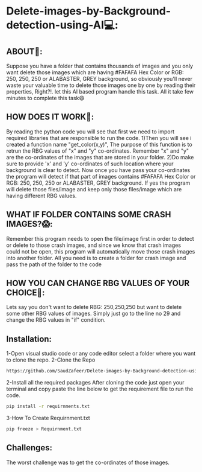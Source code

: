 # Delete-images-by-Background-detection-using-AI💻:
## ABOUT🤔:
Suppose you have a folder that contains thousands of images and you only want delete those images which are having #FAFAFA Hex Color or RGB: 250, 250, 250 or ALABASTER, GREY background, so obviously you'll never waste your valuable time to delete those images one by one by reading their properties, Right?!. let this AI based program handle this task.
All it take few minutes to complete this task😄
## HOW DOES IT WORK🤔:
By reading the python code you will see that first we need to import required libraries that are responsible to run the code.
1)Then you will see i created a function name "get_color(x,y)", The purpose of this function is to retrun the RBG values of "x" and "y" co-ordinates. Remember "x" and "y" are the co-ordinates of the images that are stored in your folder.
2)Do make sure to provide 'x' and 'y' co-ordinates of such location where your background is clear to detect.
Now once you have pass your co-ordinates the program will detect if that part of images contains #FAFAFA Hex Color or RGB: 250, 250, 250 or ALABASTER, GREY background. If yes the program will delete those files/image and keep only those files/image which are having different RBG values.
## WHAT IF FOLDER CONTAINS SOME CRASH IMAGES?😱:
Remember this program needs to open the file/image first in order to detect or delete to those crash images, and since we know that crash images could not be open, this program will automatically move those crash images into another folder.
All you need is to create a folder for crash image and pass the path of the folder to the code
## HOW YOU CAN CHANGE RBG VALUES OF YOUR CHOICE🌟:
Lets say you don't want to delete RBG: 250,250,250 but want to delete some other RBG values of images.
Simply just go to the line no 29 and change the RBG values in "if" condition.
## Installation:
1-Open visual studio code or any code editor select a folder where you want to clone the repo.
2-Clone the Repo
```sh
https://github.com/SaudZafeer/Delete-images-by-Background-detection-using-Artificial-Intelligence-.git
```
2-Install all the required packages After cloning the code just open your terminal and copy paste the line below to get the requirement file to run the code.
```sh
pip install -r requirnments.txt
```
3-How To Create Requirnment.txt
```sh
pip freeze > Requirnment.txt
```
## Challenges:
The worst challenge was to get the co-ordinates of those images.

